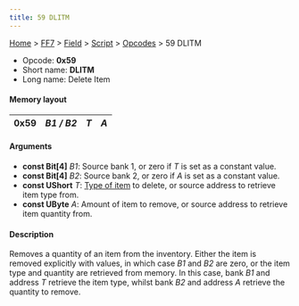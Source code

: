 ```yaml
---
title: 59 DLITM
---
```


[Home](/ff7-flat-wiki/Main%20Page.md) > [FF7](/ff7-flat-wiki/FF7.md) > [Field](/ff7-flat-wiki/FF7/Field.md) > [Script](/ff7-flat-wiki/FF7/Field/Script.md) > [Opcodes](/ff7-flat-wiki/FF7/Field/Script/Opcodes.md) > 59 DLITM

-   Opcode: **0x59**
-   Short name: **DLITM**
-   Long name: Delete Item

#### Memory layout

| 0x59 | *B1 / B2* | *T* | *A* |
|------|-----------|-----|-----|

#### Arguments

-   **const Bit\[4\]** *B1*: Source bank 1, or zero if *T* is set as a
    constant value.
-   **const Bit\[4\]** *B2*: Source bank 2, or zero if *A* is set as a
    constant value.
-   **const UShort** *T*: [Type of item][] to delete, or source address
    to retrieve item type from.
-   **const UByte** *A*: Amount of item to remove, or source address to
    retrieve item quantity from.

#### Description

Removes a quantity of an item from the inventory. Either the item is
removed explicitly with values, in which case *B1* and *B2* are zero, or
the item type and quantity are retrieved from memory. In this case, bank
*B1* and address *T* retrieve the item type, whilst bank *B2* and
address *A* retrieve the quantity to remove.

  [Type of item]: /ff7-flat-wiki/FF7/Field/Script/Item%20ID.md "wikilink"

